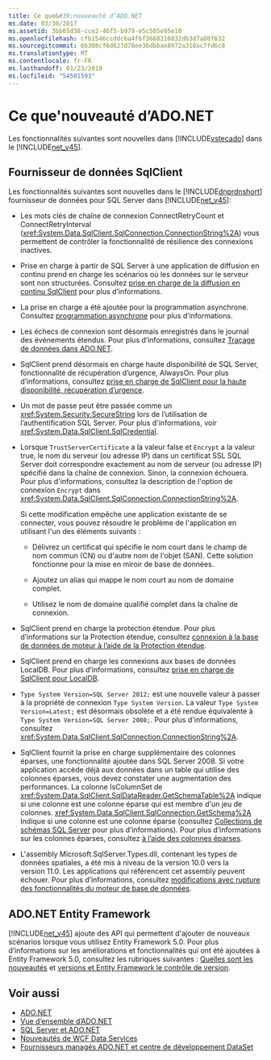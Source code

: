 ```yaml
---
title: Ce que&#39;nouveauté d’ADO.NET
ms.date: 03/30/2017
ms.assetid: 3bb65d38-cce2-46f5-b979-e5c505e95e10
ms.openlocfilehash: cfb1546ccddc6a4f6f3668210832db3d7a88f632
ms.sourcegitcommit: 6b308cf6d627d78ee36dbbae8972a310ac7fd6c8
ms.translationtype: MT
ms.contentlocale: fr-FR
ms.lasthandoff: 01/23/2019
ms.locfileid: "54501593"
---
```

# <a name="what39s-new-in-adonet"></a>Ce que&#39;nouveauté d’ADO.NET
Les fonctionnalités suivantes sont nouvelles dans [!INCLUDE[vstecado](../../../../includes/vstecado-md.md)] dans le [!INCLUDE[net_v45](../../../../includes/net-v45-md.md)].  
  
## <a name="sqlclient-data-provider"></a>Fournisseur de données SqlClient  
 Les fonctionnalités suivantes sont nouvelles dans le [!INCLUDE[dnprdnshort](../../../../includes/dnprdnshort-md.md)] fournisseur de données pour SQL Server dans [!INCLUDE[net_v45](../../../../includes/net-v45-md.md)]:  
  
-   Les mots clés de chaîne de connexion ConnectRetryCount et ConnectRetryInterval (<xref:System.Data.SqlClient.SqlConnection.ConnectionString%2A>) vous permettent de contrôler la fonctionnalité de résilience des connexions inactives.  
  
-   Prise en charge à partir de SQL Server à une application de diffusion en continu prend en charge les scénarios où les données sur le serveur sont non structurées.  Consultez [prise en charge de la diffusion en continu SqlClient](../../../../docs/framework/data/adonet/sqlclient-streaming-support.md) pour plus d’informations.  
  
-   La prise en charge a été ajoutée pour la programmation asynchrone.  Consultez [programmation asynchrone](../../../../docs/framework/data/adonet/asynchronous-programming.md) pour plus d’informations.  
  
-   Les échecs de connexion sont désormais enregistrés dans le journal des événements étendus. Pour plus d’informations, consultez [Traçage de données dans ADO.NET](../../../../docs/framework/data/adonet/data-tracing.md).  
  
-   SqlClient prend désormais en charge haute disponibilité de SQL Server, fonctionnalité de récupération d’urgence, AlwaysOn. Pour plus d’informations, consultez [prise en charge de SqlClient pour la haute disponibilité, récupération d’urgence](../../../../docs/framework/data/adonet/sql/sqlclient-support-for-high-availability-disaster-recovery.md).  
  
-   Un mot de passe peut être passée comme un <xref:System.Security.SecureString> lors de l’utilisation de l’authentification SQL Server. Pour plus d'informations, voir <xref:System.Data.SqlClient.SqlCredential>.  
  
-   Lorsque `TrustServerCertificate` a la valeur false et `Encrypt` a la valeur true, le nom du serveur (ou adresse IP) dans un certificat SSL SQL Server doit correspondre exactement au nom de serveur (ou adresse IP) spécifié dans la chaîne de connexion. Sinon, la connexion échouera. Pour plus d'informations, consultez la description de l'option de connexion `Encrypt` dans <xref:System.Data.SqlClient.SqlConnection.ConnectionString%2A>.  
  
     Si cette modification empêche une application existante de se connecter, vous pouvez résoudre le problème de l'application en utilisant l'un des éléments suivants :  
  
    -   Délivrez un certificat qui spécifie le nom court dans le champ de nom commun (CN) ou d'autre nom de l'objet (SAN). Cette solution fonctionne pour la mise en miroir de base de données.  
  
    -   Ajoutez un alias qui mappe le nom court au nom de domaine complet.  
  
    -   Utilisez le nom de domaine qualifié complet dans la chaîne de connexion.  
  
-   SqlClient prend en charge la protection étendue. Pour plus d’informations sur la Protection étendue, consultez [connexion à la base de données de moteur à l’aide de la Protection étendue](https://go.microsoft.com/fwlink/?LinkId=219978).  
  
-   SqlClient prend en charge les connexions aux bases de données LocalDB. Pour plus d’informations, consultez [prise en charge de SqlClient pour LocalDB](../../../../docs/framework/data/adonet/sql/sqlclient-support-for-localdb.md).  
  
-   `Type System Version=SQL Server 2012;` est une nouvelle valeur à passer à la propriété de connexion `Type System Version`. La valeur `Type System Version=Latest;` est désormais obsolète et a été rendue équivalente à `Type System Version=SQL Server 2008;`. Pour plus d'informations, consultez <xref:System.Data.SqlClient.SqlConnection.ConnectionString%2A>.  
  
-   SqlClient fournit la prise en charge supplémentaire des colonnes éparses, une fonctionnalité ajoutée dans SQL Server 2008. Si votre application accède déjà aux données dans un table qui utilise des colonnes éparses, vous devez constater une augmentation des performances. La colonne IsColumnSet de <xref:System.Data.SqlClient.SqlDataReader.GetSchemaTable%2A> indique si une colonne est une colonne éparse qui est membre d'un jeu de colonnes. <xref:System.Data.SqlClient.SqlConnection.GetSchema%2A> Indique si une colonne est une colonne éparse (consultez [Collections de schémas SQL Server](../../../../docs/framework/data/adonet/sql-server-schema-collections.md) pour plus d’informations). Pour plus d’informations sur les colonnes éparses, consultez [à l’aide des colonnes éparses](https://go.microsoft.com/fwlink/?LinkId=224244).  
  
-   L'assembly Microsoft.SqlServer.Types.dll, contenant les types de données spatiales, a été mis à niveau de la version 10.0 vers la version 11.0. Les applications qui référencent cet assembly peuvent échouer. Pour plus d’informations, consultez [modifications avec rupture des fonctionnalités du moteur de base de données](https://go.microsoft.com/fwlink/?LinkId=224367).  
  
## <a name="adonet-entity-framework"></a>ADO.NET Entity Framework  
 [!INCLUDE[net_v45](../../../../includes/net-v45-md.md)] ajoute des API qui permettent d'ajouter de nouveaux scénarios lorsque vous utilisez Entity Framework 5.0. Pour plus d’informations sur les améliorations et fonctionnalités qui ont été ajoutées à Entity Framework 5.0, consultez les rubriques suivantes : [Quelles sont les nouveautés](https://go.microsoft.com/fwlink/?LinkID=251106) et [versions et Entity Framework le contrôle de version](https://go.microsoft.com/fwlink/?LinkId=234899).  
  
## <a name="see-also"></a>Voir aussi
- [ADO.NET](../../../../docs/framework/data/adonet/index.md)
- [Vue d’ensemble d’ADO.NET](../../../../docs/framework/data/adonet/ado-net-overview.md)
- [SQL Server et ADO.NET](../../../../docs/framework/data/adonet/sql/index.md)
- [Nouveautés de WCF Data Services](https://msdn.microsoft.com/library/cf22cad5-b8d9-472b-8d7c-b863b64eaae8)
- [Fournisseurs managés ADO.NET et centre de développement DataSet](https://go.microsoft.com/fwlink/?LinkId=217917)
